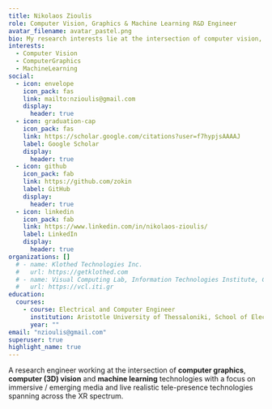 ```yaml
---
title: Nikolaos Zioulis
role: Computer Vision, Graphics & Machine Learning R&D Engineer
avatar_filename: avatar_pastel.png
bio: My research interests lie at the intersection of computer vision, computer graphics and modern data-driven approaches.
interests:
  - Computer Vision
  - ComputerGraphics
  - MachineLearning
social:
  - icon: envelope
    icon_pack: fas
    link: mailto:nzioulis@gmail.com
    display:
      header: true
  - icon: graduation-cap
    icon_pack: fas
    link: https://scholar.google.com/citations?user=f7hypjsAAAAJ
    label: Google Scholar
    display:
      header: true
  - icon: github
    icon_pack: fab
    link: https://github.com/zokin
    label: GitHub
    display:
      header: true
  - icon: linkedin
    icon_pack: fab
    link: https://www.linkedin.com/in/nikolaos-zioulis/
    label: LinkedIn
    display:
      header: true
organizations: []
  # - name: Klothed Technologies Inc.
  #   url: https://getklothed.com
  # - name: Visual Computing Lab, Information Technologies Institute, Centre for Research and Technology Hellas
  #   url: https://vcl.iti.gr
education:
  courses:
    - course: Electrical and Computer Engineer
      institution: Aristotle University of Thessaloniki, School of Electrical and Computer Engineering
      year: ""
email: "nzioulis@gmail.com"
superuser: true
highlight_name: true
---
```

A research engineer working at the intersection of **computer graphics**, **computer (3D) vision** and **machine learning** technologies with a focus on immersive / emerging media and live realistic tele-presence technologies spanning across the XR spectrum.